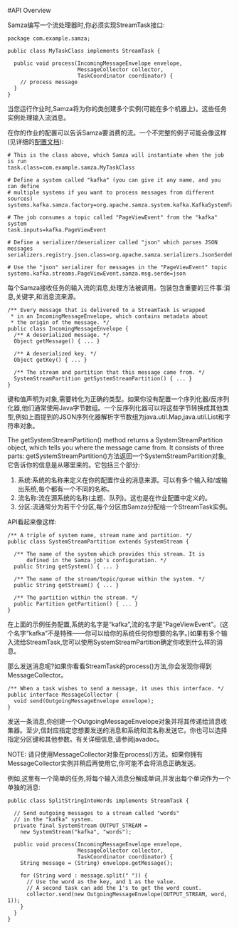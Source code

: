 #API Overview

Samza编写一个流处理器时,你必须实现StreamTask接口:

    package com.example.samza;
    
    public class MyTaskClass implements StreamTask {
    
      public void process(IncomingMessageEnvelope envelope,
                          MessageCollector collector,
                          TaskCoordinator coordinator) {
        // process message
      }
    }

当您运行作业时,Samza将为你的类创建多个实例(可能在多个机器上)。这些任务实例处理输入流消息。

在你的作业的配置可以告诉Samza要消费的流。一个不完整的例子可能会像这样(见详细的[配置文档](http://samza.incubator.apache.org/learn/documentation/0.7.0/jobs/configuration.html)):

    # This is the class above, which Samza will instantiate when the job is run
    task.class=com.example.samza.MyTaskClass
    
    # Define a system called "kafka" (you can give it any name, and you can define
    # multiple systems if you want to process messages from different sources)
    systems.kafka.samza.factory=org.apache.samza.system.kafka.KafkaSystemFactory
    
    # The job consumes a topic called "PageViewEvent" from the "kafka" system
    task.inputs=kafka.PageViewEvent
    
    # Define a serializer/deserializer called "json" which parses JSON messages
    serializers.registry.json.class=org.apache.samza.serializers.JsonSerdeFactory
    
    # Use the "json" serializer for messages in the "PageViewEvent" topic
    systems.kafka.streams.PageViewEvent.samza.msg.serde=json

每个Samza接收任务的输入流的消息,处理方法被调用。包装包含重要的三件事:消息,关键字,和消息流来源。

    /** Every message that is delivered to a StreamTask is wrapped
     * in an IncomingMessageEnvelope, which contains metadata about
     * the origin of the message. */
    public class IncomingMessageEnvelope {
      /** A deserialized message. */
      Object getMessage() { ... }
    
      /** A deserialized key. */
      Object getKey() { ... }
    
      /** The stream and partition that this message came from. */
      SystemStreamPartition getSystemStreamPartition() { ... }
    }

键和值声明为对象,需要转化为正确的类型。如果你没有配置一个序列化器/反序列化器,他们通常使用Java字节数组。一个反序列化器可以将这些字节转换成其他类型,例如上面提到的JSON序列化器解析字节数组为java.util.Map,java.util.List和字符串对象。

The getSystemStreamPartition() method returns a SystemStreamPartition object, which tells you where the message came from. It consists of three parts:
getSystemStreamPartition()方法返回一个SystemStreamPartition对象,它告诉你的信息是从哪里来的。它包括三个部分:



1. 系统:系统的名称来定义在你的配置作业的消息来源。可以有多个输入和/或输出系统,每个都有一个不同的名称。
2. 流名称:流在源系统的名称(主题、队列)。这也是在作业配置中定义的。
3. 分区:流通常分为若干个分区,每个分区由Samza分配给一个StreamTask实例。

API看起来像这样:

    /** A triple of system name, stream name and partition. */
    public class SystemStreamPartition extends SystemStream {
    
      /** The name of the system which provides this stream. It is
          defined in the Samza job's configuration. */
      public String getSystem() { ... }
    
      /** The name of the stream/topic/queue within the system. */
      public String getStream() { ... }
    
      /** The partition within the stream. */
      public Partition getPartition() { ... }
    }

在上面的示例任务配置,系统的名字是“kafka”,流的名字是“PageViewEvent”。(这个名字“kafka”不是特殊——你可以给你的系统任何你想要的名字。)如果有多个输入流给StreamTask,您可以使用SystemStreamPartition确定你收到什么样的消息。

那么发送消息呢?如果你看看StreamTask的process()方法,你会发现你得到MessageCollector。

    /** When a task wishes to send a message, it uses this interface. */
    public interface MessageCollector {
      void send(OutgoingMessageEnvelope envelope);
    }

发送一条消息,你创建一个OutgoingMessageEnvelope对象并将其传递给消息收集器。至少,信封应指定您想要发送的消息和系统和流名称发送它。你也可以选择指定分区键和其他参数。有关详细信息,请参阅javadoc。

NOTE: 请只使用MessageCollector对象在process()方法。如果你拥有MessageCollector实例并稍后再使用它,你可能不会将消息正确发送。

例如,这里有一个简单的任务,将每个输入消息分解成单词,并发出每个单词作为一个单独的消息:

    public class SplitStringIntoWords implements StreamTask {
    
      // Send outgoing messages to a stream called "words"
      // in the "kafka" system.
      private final SystemStream OUTPUT_STREAM =
        new SystemStream("kafka", "words");
    
      public void process(IncomingMessageEnvelope envelope,
                          MessageCollector collector,
                          TaskCoordinator coordinator) {
        String message = (String) envelope.getMessage();
    
        for (String word : message.split(" ")) {
          // Use the word as the key, and 1 as the value.
          // A second task can add the 1's to get the word count.
          collector.send(new OutgoingMessageEnvelope(OUTPUT_STREAM, word, 1));
        }
      }
    }